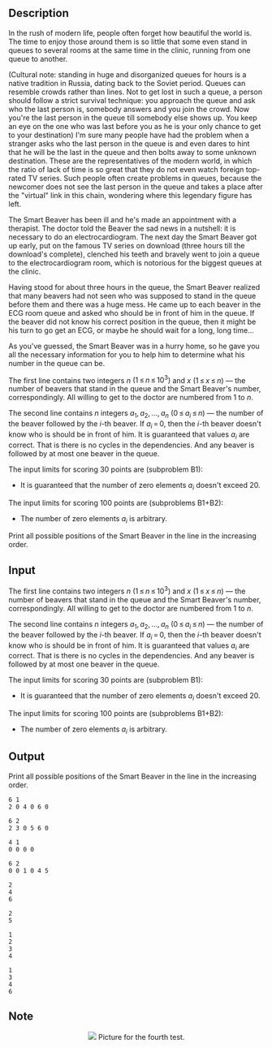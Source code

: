 ## Description

<div><p>In the rush of modern life, people often forget how beautiful the world is. The time to enjoy those around them is so little that some even stand in queues to several rooms at the same time in the clinic, running from one queue to another.</p><p>(Cultural note: standing in huge and disorganized queues for hours is a native tradition in Russia, dating back to the Soviet period. Queues can resemble crowds rather than lines. Not to get lost in such a queue, a person should follow a strict survival technique: you approach the queue and ask who the last person is, somebody answers and you join the crowd. Now you're the last person in the queue till somebody else shows up. You keep an eye on the one who was last before you as he is your only chance to get to your destination) I'm sure many people have had the problem when a stranger asks who the last person in the queue is and even dares to hint that he will be the last in the queue and then bolts away to some unknown destination. These are the representatives of the modern world, in which the ratio of lack of time is so great that they do not even watch foreign top-rated TV series. Such people often create problems in queues, because the newcomer does not see the last person in the queue and takes a place after the "virtual" link in this chain, wondering where this legendary figure has left.</p><p>The Smart Beaver has been ill and he's made an appointment with a therapist. The doctor told the Beaver the sad news in a nutshell: it is necessary to do an electrocardiogram. The next day the Smart Beaver got up early, put on the famous TV series on download (three hours till the download's complete), clenched his teeth and bravely went to join a queue to the electrocardiogram room, which is notorious for the biggest queues at the clinic.</p><p>Having stood for about three hours in the queue, the Smart Beaver realized that many beavers had not seen who was supposed to stand in the queue before them and there was a huge mess. He came up to each beaver in the ECG room queue and asked who should be in front of him in the queue. If the beaver did not know his correct position in the queue, then it might be his turn to go get an ECG, or maybe he should wait for a long, long time...</p><p>As you've guessed, the Smart Beaver was in a hurry home, so he gave you all the necessary information for you to help him to determine what his number in the queue can be.</p></div><div class="input-specification"><p>The first line contains two integers <span class="tex-span"><i>n</i></span> <span class="tex-span">(1 ≤ <i>n</i> ≤ 10<sup class="upper-index">3</sup>)</span> and <span class="tex-span"><i>x</i></span> <span class="tex-span">(1 ≤ <i>x</i> ≤ <i>n</i>)</span> — the number of beavers that stand in the queue and the Smart Beaver's number, correspondingly. All willing to get to the doctor are numbered from 1 to <span class="tex-span"><i>n</i></span>.</p><p>The second line contains <span class="tex-span"><i>n</i></span> integers <span class="tex-span"><i>a</i><sub class="lower-index">1</sub>, <i>a</i><sub class="lower-index">2</sub>, ..., <i>a</i><sub class="lower-index"><i>n</i></sub></span> <span class="tex-span">(0 ≤ <i>a</i><sub class="lower-index"><i>i</i></sub> ≤ <i>n</i>)</span> — the number of the beaver followed by the <span class="tex-span"><i>i</i></span>-th beaver. If <span class="tex-span"><i>a</i><sub class="lower-index"><i>i</i></sub> = 0</span>, then the <span class="tex-span"><i>i</i></span>-th beaver doesn't know who is should be in front of him. It is guaranteed that values <span class="tex-span"><i>a</i><sub class="lower-index"><i>i</i></sub></span> are correct. That is there is no cycles in the dependencies. And any beaver is followed by at most one beaver in the queue.</p><p>The input limits for scoring 30 points are (subproblem B1): </p><ul> <li> It is guaranteed that the number of zero elements <span class="tex-span"><i>a</i><sub class="lower-index"><i>i</i></sub></span> doesn't exceed <span class="tex-span">20</span>. </li></ul><p>The input limits for scoring 100 points are (subproblems B1+B2): </p><ul> <li> The number of zero elements <span class="tex-span"><i>a</i><sub class="lower-index"><i>i</i></sub></span> is arbitrary. </li></ul></div><div class="output-specification"><p>Print all possible positions of the Smart Beaver in the line in the increasing order.</p></div>

## Input

<p>The first line contains two integers <span class="tex-span"><i>n</i></span> <span class="tex-span">(1 ≤ <i>n</i> ≤ 10<sup class="upper-index">3</sup>)</span> and <span class="tex-span"><i>x</i></span> <span class="tex-span">(1 ≤ <i>x</i> ≤ <i>n</i>)</span> — the number of beavers that stand in the queue and the Smart Beaver's number, correspondingly. All willing to get to the doctor are numbered from 1 to <span class="tex-span"><i>n</i></span>.</p><p>The second line contains <span class="tex-span"><i>n</i></span> integers <span class="tex-span"><i>a</i><sub class="lower-index">1</sub>, <i>a</i><sub class="lower-index">2</sub>, ..., <i>a</i><sub class="lower-index"><i>n</i></sub></span> <span class="tex-span">(0 ≤ <i>a</i><sub class="lower-index"><i>i</i></sub> ≤ <i>n</i>)</span> — the number of the beaver followed by the <span class="tex-span"><i>i</i></span>-th beaver. If <span class="tex-span"><i>a</i><sub class="lower-index"><i>i</i></sub> = 0</span>, then the <span class="tex-span"><i>i</i></span>-th beaver doesn't know who is should be in front of him. It is guaranteed that values <span class="tex-span"><i>a</i><sub class="lower-index"><i>i</i></sub></span> are correct. That is there is no cycles in the dependencies. And any beaver is followed by at most one beaver in the queue.</p><p>The input limits for scoring 30 points are (subproblem B1): </p><ul> <li> It is guaranteed that the number of zero elements <span class="tex-span"><i>a</i><sub class="lower-index"><i>i</i></sub></span> doesn't exceed <span class="tex-span">20</span>. </li></ul><p>The input limits for scoring 100 points are (subproblems B1+B2): </p><ul> <li> The number of zero elements <span class="tex-span"><i>a</i><sub class="lower-index"><i>i</i></sub></span> is arbitrary. </li></ul>

## Output

<p>Print all possible positions of the Smart Beaver in the line in the increasing order.</p>





```input1
6 1
2 0 4 0 6 0

```




```input2
6 2
2 3 0 5 6 0

```




```input3
4 1
0 0 0 0

```




```input4
6 2
0 0 1 0 4 5

```




```output1
2
4
6

```




```output2
2
5

```




```output3
1
2
3
4

```




```output4
1
3
4
6

```



## Note

<center> <img class="tex-graphics" src="file://aLFe4pTI.png" style="max-width: 100.0%;max-height: 100.0%;"> <span class="tex-font-size-script"> Picture for the fourth test. </span> </center>
